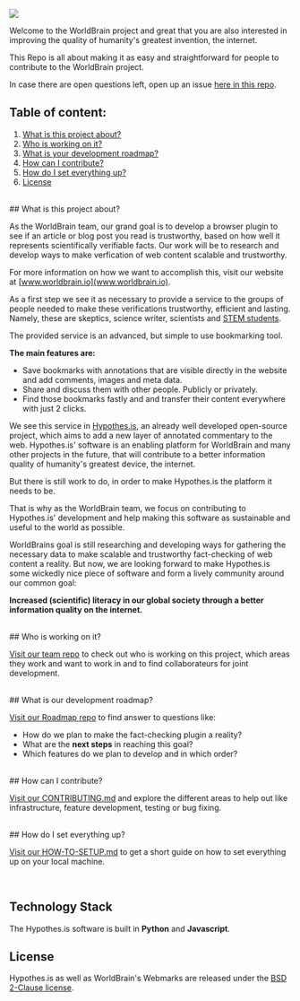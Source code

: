 
![](http://www.worldbrain.io/2016/wp-content/uploads/2016/03/Logo_Background_small.png)

Welcome to the WorldBrain project and great that you are also interested in improving the quality of humanity's greatest invention, the internet.

This Repo is all about making it as easy and straightforward for people to contribute to the WorldBrain project.

In case there are open questions left, open up an issue [here in this repo](https://github.com/WorldBrain/START-HERE/issues).

## Table of content:

 1. [What is this project about?](#what-is-this-project-about)
 2. [Who is working on it?](#who-is-working-on-it)
 5. [What is your development roadmap?](#what-is-our-development-roadmap)
 3. [How can I contribute?](#how-can-i-contribute)
 4. [How do I set everything up?](#how-do-i-set-everything-up)
 5. [License](#license)


<br>
## What is this project about?

As the WorldBrain team, our grand goal is to develop a browser plugin to see if an article or blog post you read is trustworthy, based on how well it represents scientifically verifiable facts. 
Our work will be to research and develop ways to make verfication of web content scalable and trustworthy.

For more information on how we want to accomplish this, visit our website at [www.worldbrain.io](www.worldbrain.io).

As a first step we see it as necessary to provide a service to the groups of people needed to make these verifications trustworthy, efficient and lasting.
Namely, these are skeptics, science writer, scientists and [STEM students](https://www.wikiwand.com/en/Science,_Technology,_Engineering,_and_Mathematics).

The provided service is an advanced, but simple to use bookmarking tool.

**The main features are:**
- Save bookmarks with annotations that are visible directly in the website and add comments, images and meta data.
- Share and discuss them with other people. Publicly or privately.
- Find those bookmarks fastly and and transfer their content everywhere with just 2 clicks.

We see this service in [Hypothes.is](http://www.hypothes.is), an already well developed open-source project, which aims to add a new layer of annotated commentary to the web.
Hypothes.is' software is an enabling platform for WorldBrain and many other projects in the future, that will contribute to a better information quality of humanity's greatest device, the internet. 

But there is still work to do, in order to make Hypothes.is the platform it needs to be.

That is why as the WorldBrain team, we focus on contributing to Hypothes.is' development and help making this software as sustainable and useful to the world as possible.

WorldBrains goal is still researching and developing ways for gathering the necessary data to make scalable and trustworthy fact-checking of web content a reality.
But now, we are looking forward to make Hypothes.is some wickedly nice piece of software and form a lively community around our common goal: 

**Increased (scientific) literacy in our global society through a better information quality on the internet.**



<br>
## Who is working on it?

[Visit our team repo](https://github.com/WorldBrain/TEAM) to check out who is working on this project, which areas they work and want to work in and to find collaborateurs for joint development.


<br>
## What is our development roadmap?

[Visit our Roadmap repo](https://github.com/WorldBrain/roadmap) to find answer to questions like: 
- How do we plan to make the fact-checking plugin a reality?
- What are the **next steps** in reaching this goal? 
- Which features do we plan to develop and in which order?


<br>
## How can I contribute?

[Visit our CONTRIBUTING.md](https://github.com/WorldBrain/START-HERE/blob/master/CONTRIBUTING.md) and explore the different areas to help out like infrastructure, feature development, testing or bug fixing.


<br>
## How do I set everything up?

[Visit our HOW-TO-SETUP.md](https://github.com/WorldBrain/aa-START-HERE/blob/master/HOW-TO-SETUP.md) to get a short guide on how to set everything up on your local machine.


<br>

## Technology Stack

The Hypothes.is software is built in **Python** and **Javascript**.


## License

Hypothes.is as well as WorldBrain's Webmarks are released under the [BSD 2-Clause license](https://github.com/WorldBrain/START-HERE/blob/master/LICENSE).


